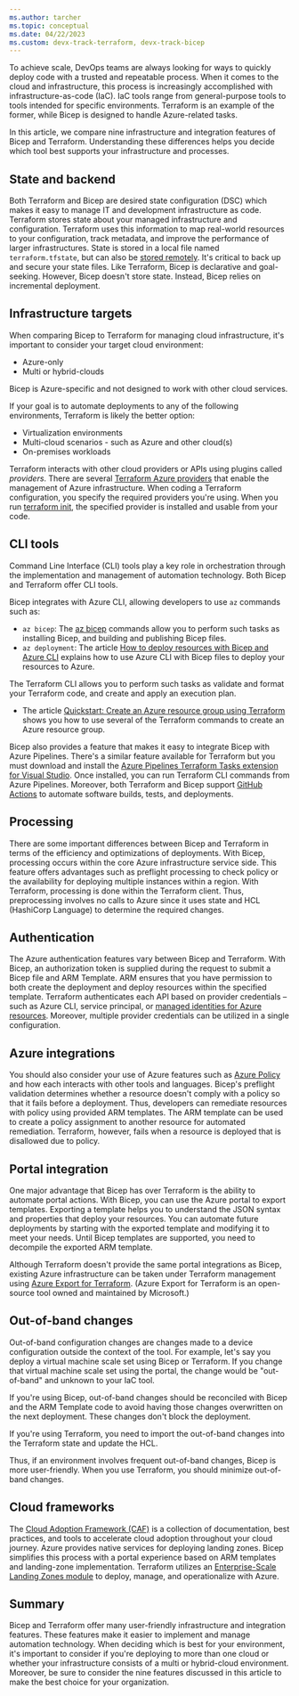 ```yaml
---
ms.author: tarcher
ms.topic: conceptual
ms.date: 04/22/2023
ms.custom: devx-track-terraform, devx-track-bicep
---
```


To achieve scale, DevOps teams are always looking for ways to quickly deploy code with a trusted and repeatable process. When it comes to the cloud and infrastructure, this process is increasingly accomplished with infrastructure-as-code (IaC). IaC tools range from general-purpose tools to tools intended for specific environments. Terraform is an example of the former, while Bicep is designed to handle Azure-related tasks.

In this article, we compare nine infrastructure and integration features of Bicep and Terraform. Understanding these differences helps you decide which tool best supports your infrastructure and processes.  

## State and backend

Both Terraform and Bicep are desired state configuration (DSC) which makes it easy to manage IT and development infrastructure as code. Terraform stores state about your managed infrastructure and configuration. Terraform uses this information to map real-world resources to your configuration, track metadata, and improve the performance of larger infrastructures. State is stored in a local file named `terraform.tfstate`, but can also be [stored remotely](../store-state-in-azure-storage.md). It's critical to back up and secure your state files.  Like Terraform, Bicep is declarative and goal-seeking. However, Bicep doesn't store state. Instead, Bicep relies on incremental deployment.

## Infrastructure targets

When comparing Bicep to Terraform for managing cloud infrastructure, it's important to consider your target cloud environment:

- Azure-only
- Multi or hybrid-clouds

Bicep is Azure-specific and not designed to work with other cloud services.

If your goal is to automate deployments to any of the following environments, Terraform is likely the better option:

- Virtualization environments
- Multi-cloud scenarios - such as Azure and other cloud(s)
- On-premises workloads

Terraform interacts with other cloud providers or APIs using plugins called *providers*. There are several [Terraform Azure providers](../overview.md#terraform-providers-for-azure-infrastructure) that enable the management of Azure infrastructure. When coding a Terraform configuration, you specify the required providers you're using. When you run [terraform init](https://www.terraform.io/docs/commands/init.html), the specified provider is installed and usable from your code.

## CLI tools

Command Line Interface (CLI) tools play a key role in orchestration through the implementation and management of automation technology. Both Bicep and Terraform offer CLI tools.

Bicep integrates with Azure CLI, allowing developers to use `az` commands such as:

- `az bicep`: The [az bicep](/cli/azure/bicep) commands allow you to perform such tasks as installing Bicep, and building and publishing Bicep files.
- `az deployment`: The article [How to deploy resources with Bicep and Azure CLI](/azure/azure-resource-manager/bicep/deploy-cli) explains how to use Azure CLI with Bicep files to deploy your resources to Azure.

The Terraform CLI allows you to perform such tasks as validate and format your Terraform code, and create and apply an execution plan.

- The article [Quickstart: Create an Azure resource group using Terraform](../create-resource-group.md) shows you how to use several of the Terraform commands to create an Azure resource group.

Bicep also provides a feature that makes it easy to integrate Bicep with Azure Pipelines. There's a similar feature available for Terraform but you must download and install the [Azure Pipelines Terraform Tasks extension for Visual Studio](https://marketplace.visualstudio.com/items?itemName=charleszipp.azure-pipelines-tasks-terraform). Once installed, you can run Terraform CLI commands from Azure Pipelines. Moreover, both Terraform and Bicep support [GitHub Actions](https://github.com/features/actions) to automate software builds, tests, and deployments.

## Processing

There are some important differences between Bicep and Terraform in terms of the efficiency and optimizations of deployments. With Bicep, processing occurs within the core Azure infrastructure service side. This feature offers advantages such as preflight processing to check policy or the availability for deploying multiple instances within a region. With Terraform, processing is done within the Terraform client. Thus, preprocessing involves no calls to Azure since it uses state and HCL (HashiCorp Language) to determine the required changes.

## Authentication

The Azure authentication features vary between Bicep and Terraform. With Bicep, an authorization token is supplied during the request to submit a Bicep file and ARM Template. ARM ensures that you have permission to both create the deployment and deploy resources within the specified template. Terraform authenticates each API based on provider credentials – such as Azure CLI, service principal, or [managed identities for Azure resources](/azure/active-directory/managed-identities-azure-resources/overview). Moreover, multiple provider credentials can be utilized in a single configuration.

## Azure integrations

You should also consider your use of Azure features such as [Azure Policy](/azure/governance/policy/overview) and how each interacts with other tools and languages. Bicep's preflight validation determines whether a resource doesn't comply with a policy so that it fails before a deployment. Thus, developers can remediate resources with policy using provided ARM templates. The ARM template can be used to create a policy assignment to another resource for automated remediation. Terraform, however, fails when a resource is deployed that is disallowed due to policy.

## Portal integration

One major advantage that Bicep has over Terraform is the ability to automate portal actions. With Bicep, you can use the Azure portal to export templates. Exporting a template helps you to understand the JSON syntax and properties that deploy your resources. You can automate future deployments by starting with the exported template and modifying it to meet your needs. Until Bicep templates are supported, you need to decompile the exported ARM template.

Although Terraform doesn't provide the same portal integrations as Bicep, existing Azure infrastructure can be taken under Terraform management using [Azure Export for Terraform](https://github.com/Azure/aztfexport). (Azure Export for Terraform is an open-source tool owned and maintained by Microsoft.)

## Out-of-band changes

Out-of-band configuration changes are changes made to a device configuration outside the context of the tool. For example, let's say you deploy a virtual machine scale set using Bicep or Terraform. If you change that virtual machine scale set using the portal, the change would be "out-of-band" and unknown to your IaC tool.

If you're using Bicep, out-of-band changes should be reconciled with Bicep and the ARM Template code to avoid having those changes overwritten on the next deployment. These changes don't block the deployment.

If you're using Terraform, you need to import the out-of-band changes into the Terraform state and update the HCL.

Thus, if an environment involves frequent out-of-band changes, Bicep is more user-friendly. When you use Terraform, you should minimize out-of-band changes.

## Cloud frameworks

The [Cloud Adoption Framework (CAF)](/azure/cloud-adoption-framework/) is a collection of documentation, best practices, and tools to accelerate cloud adoption throughout your cloud journey. Azure provides native services for deploying landing zones. Bicep simplifies this process with a portal experience based on ARM templates and landing-zone implementation. Terraform utilizes an [Enterprise-Scale Landing Zones module](/azure/cloud-adoption-framework/ready/landing-zone/terraform-module) to deploy, manage, and operationalize with Azure.

## Summary

Bicep and Terraform offer many user-friendly infrastructure and integration features. These features make it easier to implement and manage automation technology. When deciding which is best for your environment, it's important to consider if you're deploying to more than one cloud or whether your infrastructure consists of a multi or hybrid-cloud environment. Moreover, be sure to consider the nine features discussed in this article to make the best choice for your organization.
